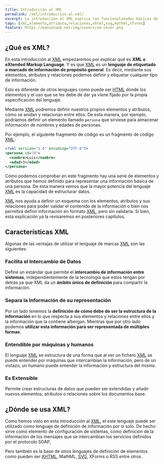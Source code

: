 ```yaml
---
title: Introducción al XML
permalink: /xml/introduccion-al-xml/
excerpt: La introducción al XML explica las funcionalidades básicas de este lenguaje de etiquetado para definir elementos de información de propósito general.
tags: [xml,elemento,atributo,relaciones,xhtml,svg,mathml,xforms]
feature: https://manualweb.net/img/covers/xm-cover.png
---
```


## ¿Qué es XML?


En esta introducción al [XML](https://www.manualweb.net/xml/) empezaremos por explicar qué es **XML o eXtended Markup Language**. Y es que [XML](https://www.manualweb.net/xml/) es un **lenguaje de etiquetado o marcado de información de propósito general**. Es decir, mediante sus elementos, atributos y relaciones podemos definir y etiquetar cualquier tipo de información.


Esto es diferente de otros lenguajes como puede ser [HTML](https://www.manualweb.net/html/) donde los elementos y el uso que se les debe de dar ya viene fijado por la propia especificación del lenguaje.


Mediante [XML](https://www.manualweb.net/xml/) podremos definir nuestros propios elementos y atributos, cómo se anidan y relacionan entre ellos. De esta manera, por ejemplo, podríamos definir un elemento llamado `persona` que sirviese para almacenar información de nombres y edades de personas.


Por ejemplo, el siguiente fragmento de código es un fragmento de código [XML](https://www.manualweb.net/xml/):


```xml
<?xml version="1.0" encoding="UTF-8"?>
<persona id="8">
  <nombre>Luis</nombre>
  <edad>3</edad>
</persona>
```


Cómo podemos comprobar en este fragmento hay una serie de elementos y atributos que hemos definido para representar una información básica de una persona. De esta manera vemos que la mayor potencia del lenguaje [XML](https://www.manualweb.net/xml/) es la capacidad de estructurar datos.


[XML](https://www.manualweb.net/xml/) nos ayuda a definir un esquema con los elementos, atributos y sus relaciones para poder validar el contenido de la información o bien nos permitirá definir información en formato [XML](https://www.manualweb.net/xml/), pero sin validarla. Si bien, esta explicación ya la revisaremos en posteriores capítulos.


## Características XML


Algunas de las ventajas de utilizar el lenguaje de marcas [XML](https://www.manualweb.net/xml/) son las siguientes:


### Facilita el Intercambio de Datos


Define un estándar que permite el **intercambio de información entre sistemas**, independientemente de la tecnología que estos tengan por detrás ya que XML da un **ámbito único de definición** para compartir la información.


### Separa la Información de su representación


Por un lado tenemos la **definición de cómo debe de ser la estructura de la información** en lo que respecta a sus elementos y relaciones entre ellos y la información que la contiene albergan. Mientras que por otro lado podemos **utilizar esta información para ser representada de múltiples formas**.


### Entendible por máquinas y humanos


El lenguaje [XML](https://www.manualweb.net/xml/) se estructura de una forma que al ver un fichero [XML](https://www.manualweb.net/xml/) se puede entender por máquinas que intercambian la información, pero de un vistazo, un humano puede entender la información y estructura del mismo.


### Es Extensible


Permite crear estructuras de datos que pueden ser extendidas y añadir nuevos elementos, atributos o relaciones sobre los documentos base.


## ¿Dónde se usa XML?


Como hemos visto en esta introducción al [XML](https://www.manualweb.net/xml/), el este lenguaje puede ser utilizado como lenguaje de definición de información por si solo. De hecho sirve como elemento de configuración de sistemas, como definición de la información de los mensajes que se intercambian los servicios definidos por el protocolo SOAP,


Pero también es la base de otros lenguajes de definición de elementos como pueden ser [XHTML](https://manualweb.net/html/historia-html-estandar/#xml-y-xhtml-10), MathML, [SVG](https://www.manualweb.net/svg/), XForms o RSS entre otros.

